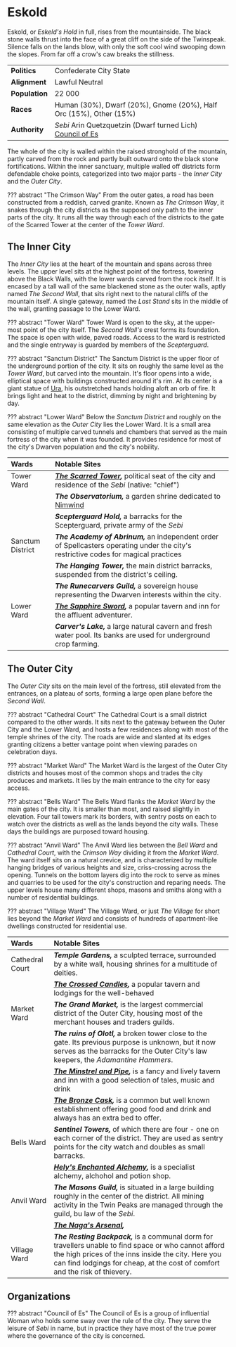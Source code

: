 # Eskold
Eskold, or _Eskeld's Hold_ in full, rises from the mountainside. The black stone walls thrust into the face of a great cliff on the side of the Twinspeak. Silence falls on the lands blow, with only the soft cool wind swooping down the slopes. From far off a crow's caw breaks the stillness. 

|||
|:--------------|:--------------         |
|**Politics**   | Confederate City State |
|**Alignment**  | Lawful Neutral         |
|**Population** | 22 000                 |
|**Races**      | Human (30%), Dwarf (20%), Gnome (20%), Half Orc (15%), Other (15%) |
|**Authority**  | _Sebi_ Arin Quetzquetzin (Dwarf turned Lich)</br>[Council of Es](#council_of_es) |

The whole of the city is walled within the raised stronghold of the mountain, partly carved from the rock and partly built outward onto the black stone fortifications. Within the inner sanctuary, multiple walled off districts form defendable choke points, categorized into two major parts - the _Inner City_ and the _Outer City_.

??? abstract "The Crimson Way"
    From the outer gates, a road has been constructed from a reddish, carved granite. Known as _The Crimson Way_, it snakes through the city districts as the supposed only path to the inner parts of the city. It runs all the way through each of the districts to the gate of the Scarred Tower at the center of the _Tower Ward_.

## The Inner City
The _Inner City_ lies at the heart of the mountain and spans across three levels. The upper level sits at the highest point of the fortress, towering above the Black Walls, with the lower wards carved from the rock itself. It is encased by a tall wall of the same blackened stone as the outer walls, aptly named _The Second Wall_, that sits right next to the natural cliffs of the mountain itself. A single gateway, named the _Last Stand_ sits in the middle of the wall, granting passage to the Lower Ward.

??? abstract "Tower Ward"
    Tower Ward is open to the sky, at the upper-most point of the city itself. The _Second Wall's_ crest forms its foundation. The space is open with wide, paved roads. Access to the ward is restricted and the single entryway is guarded by members of the _Scepterguard_.

??? abstract "Sanctum District"
    The Sanctum District is the upper floor of the underground portion of the city.  It sits on roughly the same level as the _Tower Ward_, but carved into the mountain. It's floor opens into a wide, elliptical space with buildings constructed around it's rim. At its center is a giant statue of [Ura](/religion/deities/ura), his outstretched hands holding aloft an orb of fire. It brings light and heat to the district, dimming by night and brightening by day.

??? abstract "Lower Ward"
    Below the _Sanctum District_ and roughly on the same elevation as the _Outer City_ lies the Lower Ward. It is a small area consisting of multiple carved tunnels and chambers that served as the main fortress of the city when it was founded. It provides residence for most of the city's Dwarven population and the city's nobility.

|Wards|Notable Sites|
|:--|:--|
|Tower Ward|***[The Scarred Tower](/geography/settlements/niarnfell/places_of_interest/scarred_tower),*** political seat of the city and residence of the _Sebi_ (native: "chief")|
||***The Observatorium,*** a garden shrine dedicated to [Nimwind](/religion/deities/nimwind)|
||***Scepterguard Hold,*** a barracks for the Scepterguard, private army of the _Sebi_|
|Sanctum District   |***The Academy of Abrinum,*** an independent order of Spellcasters operating under the city's restrictive codes for magical practices|
||***The Hanging Tower,*** the main district barracks, suspended from the district's ceiling.|
||***The Runecarvers Guild,*** a sovereign house representing the Dwarven interests within the city.|
|Lower Ward         |***[The Sapphire Sword](/geography/settlements/niarnfell/places_of_interest/sapphire_sword),*** a popular tavern and inn for the affluent adventurer.|
||***Carver's Lake,*** a large natural cavern and fresh water pool. Its banks are used for underground crop farming.|

## The Outer City
The _Outer City_ sits on the main level of the fortress, still elevated from the entrances, on a plateau of sorts, forming a large open plane before the _Second Wall_.

??? abstract "Cathedral Court"
    The Cathedral Court is a small district compared to the other wards. It sits next to the gateway between the Outer City and the Lower Ward, and hosts a few residences along with most of the temple shrines of the city. The roads are wide and slanted at its edges granting citizens a better vantage point when viewing parades on celebration days.

??? abstract "Market Ward"
    The Market Ward is the largest of the Outer City districts and houses most of the common shops and trades the city produces and markets. It lies by the main entrance to the city for easy access.

??? abstract "Bells Ward"
    The Bells Ward flanks the _Market Ward_ by the main gates of the city. It is smaller than most, and raised slightly in elevation. Four tall towers mark its borders, with sentry posts on each to watch over the districts as well as the lands beyond the city walls. These days the buildings are purposed toward housing.

??? abstract "Anvil Ward"
    The Anvil Ward lies between the _Bell Ward_ and _Cathedral Court_, with the _Crimson Way_ dividing it from the _Market Ward_. The ward itself sits on a natural crevice, and is characterized by multiple hanging bridges of various heights and size, criss-crossing across the opening. Tunnels on the bottom layers dig into the rock to serve as mines and quarries to be used for the city's construction and reparing needs. The upper levels house many different shops, masons and smiths along with a number of residential buildings.

??? abstract "Village Ward"
    The Village Ward, or just _The Village_ for short lies beyond the _Market Ward_ and consists of hundreds of apartment-like dwellings constructed for residential use.

|Wards|Notable Sites|
|:--|:--|
|Cathedral Court|***Temple Gardens,*** a sculpted terrace, surrounded by a white wall, housing shrines for a multitude of deities.|
||***[The Crossed Candles](/geography/settlements/niarnfell/places_of_interest/crossed_candles),*** a popular tavern and lodgings for the well-behaved|
|Market Ward|***The Grand Market,*** is the largest commercial district of the Outer City, housing most of the merchant houses and traders guilds.|
||***The ruins of Olotl,*** a broken tower close to the gate. Its previous purpose is unknown, but it now serves as the barracks for the Outer City's law keepers, the _Adamantine Hammers_.|
||***[The Minstrel and Pipe](/geography/settlements/niarnfell/places_of_interest/minstrel_and_pipe),*** is a fancy and lively tavern and inn with a good selection of tales, music and drink|
||***[The Bronze Cask](/geography/settlements/niarnfell/places_of_interest/bronze_cask),*** is a common but well known establishment offering good food and drink and always has an extra bed to offer.|
|Bells Ward|***Sentinel Towers,*** of which there are four - one on each corner of the district. They are used as sentry points for the city watch and doubles as small barracks.|
||***[Hely's Enchanted Alchemy](/geography/settlements/niarnfell/places_of_interest/helys_alchemy),*** is a specialist alchemy, alchohol and potion shop.|
|Anvil Ward|***The Masons Guild,*** is situated in a large building roughly in the center of the district. All mining activity in the Twin Peaks are managed through the guild, bu law of the _Sebi_.|
||***[The Naga's Arsenal](/geography/settlements/niarnfell/places_of_interest/nagas_arsenal),***|
|Village Ward|***The Resting Backpack,*** is a communal dorm for travellers unable to find space or who cannot afford the high prices of the inns inside the city. Here you can find lodgings for cheap, at the cost of comfort and the risk of thievery.|

## Organizations

<a name='council_of_es'></a>

??? abstract "Council of Es"
    The Council of Es is a group of influential Woman who holds some sway over the rule of the city. They serve the leisure of _Sebi_ in name, but in practice they have most of the true power where the governance of the city is concerned.

